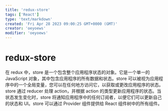 ```yaml
---
title: 'redux-store'
tags: ['React']
type: 'text/markdown'
created: 'Fri Apr 28 2023 09:00:25 GMT+0000 (GMT)'
creator: 'oeyoews'
modifier: 'oeyoews'
---
```


# redux-store

在 redux 中，store 是一个包含整个应用程序状态的对象。它是一个单一的 JavaScript 对象，其中包含应用程序的所有数据和状态。store 可以被视为应用程序中的一个全局变量，您可以在任何地方访问它，以获取或更改应用程序的状态。store 通过 reducer 处理 action，并根据 action 的类型更新应用程序的状态。当状态发生变化时，store 将通知应用程序中的任何订阅者，以便它们可以更新自己的状态和 UI。store 可以通过 Provider 组件提供给 React 组件树中的所有组件。

